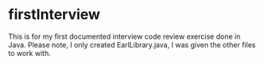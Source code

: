 # firstInterview
This is for my first documented interview code review exercise done in Java.  Please note, I only created EarlLibrary.java, I was given the other files to work with.
